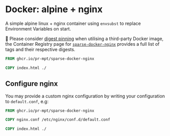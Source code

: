 # Docker: alpine + nginx

A simple alpine linux + nginx container using `envsubst` to replace Environment
Variables on start.

:safety_pin: Please consider [digest pinning][docker/digest-pinning] when
utilising a third-party Docker image, the Container Registry page for
[`sparse-docker-nginx`][packages/docker-nginx] provides a full list of tags and
their respective digests.

```Dockerfile
FROM ghcr.io/pr-mpt/sparse-docker-nginx

COPY index.html ./
```

## Configure nginx

You may provide a custom nginx configuration by writing your configuration to
`default.conf`, e.g:

```Dockerfile
FROM ghcr.io/pr-mpt/sparse-docker-nginx

COPY nginx.conf /etc/nginx/conf.d/default.conf

COPY index.html ./
```

[docker/digest-pinning]: https://docs.docker.com/engine/reference/commandline/pull/#pull-an-image-by-digest-immutable-identifier
[packages/docker-nginx]: https://github.com/pr-mpt/sparse/pkgs/container/sparse-docker-nginx
